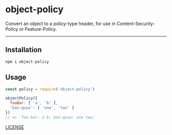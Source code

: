 # object-policy

Convert an object to a policy-type header, for use in Content-Security-Policy or Feature-Policy.

--------

## Installation

`npm i object-policy`

## Usage

```javascript
const policy = require('object-policy')

objectPolicy({
  fooBar: [ 'a', 'b' ],
  'baz-quux': [ 'one', 'two' ]
})
// => `foo-bar: a b; baz-quux: one two;`
```

[LICENSE](./LICENSE.md)
